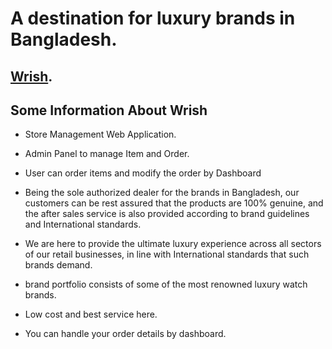 # A destination for luxury brands in Bangladesh.
## [Wrish](https://wrish-aeb7e.web.app/).

## Some Information About Wrish
 - 	Store Management Web Application. 
 - 	Admin Panel to manage Item and Order.
 - 	User can order items and modify the order by Dashboard

 - Being the sole authorized dealer for the brands in Bangladesh, our customers can be rest assured that the products are 100% genuine, and the after sales service is also provided according to brand guidelines and International standards.
 - We are here to provide the ultimate luxury experience across all sectors of our retail businesses, in line with International standards that such brands demand.
 - brand portfolio consists of some of the most renowned luxury watch brands.
 - Low cost and best service here.
 - You can handle your order details by dashboard.
